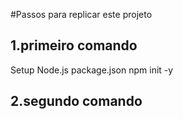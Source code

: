  #Passos para replicar este projeto
 ## 1.primeiro comando
 Setup Node.js package.json
 npm init -y
 ## 2.segundo comando